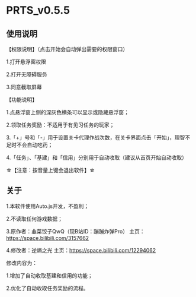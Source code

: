 # PRTS_v0.5.5

## 使用说明
【权限说明】（点击开始会自动弹出需要的权限窗口）

1.打开悬浮窗权限

2.打开无障碍服务

3.同意截取屏幕

【功能说明】

1.点悬浮窗上侧的深灰色横条可以显示或隐藏悬浮窗；

2.领取任务奖励：不适用于有见习任务的玩家；

3.「+」号和「-」用于设置关卡代理作战次数，在关卡界面点击「开始」，理智不足时不会自动吃药；

4.「任务」、「基建」和「信用」分别用于自动收取（建议从首页开始自动收取）

☆【注意：按音量上键会退出软件】☆

## 关于
1.本软件使用Auto.js开发，不盈利；

2.不读取任何游戏数据；

3.原作者：韭菜饺子QwQ（现B站ID：蹦蹦炸弹Pro）
主页：https://space.bilibili.com/3157662

4.修改者：逆熵之光
主页：https://space.bilibili.com/12294062

修改内容为：

1.增加了自动收取基建和信用的功能；

2.优化了自动收取任务奖励的流程。
